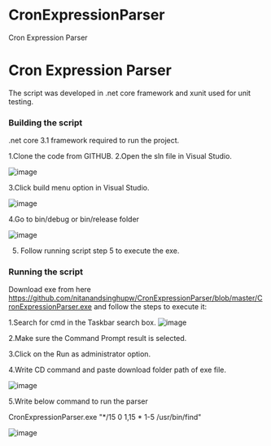 # CronExpressionParser
Cron Expression Parser

# Cron Expression Parser

The script was developed in .net core framework and xunit used for unit testing.

### Building the script
.net core 3.1 framework required to run the project.

1.Clone the code from GITHUB.
2.Open the sln file in Visual Studio.

![image](https://user-images.githubusercontent.com/49817927/202053016-ce1a0061-425e-4ad7-b08c-488c84e4acb7.png)

3.Click build menu option in Visual Studio.

![image](https://user-images.githubusercontent.com/49817927/202053169-cc8e801c-e094-4d5b-9db0-9610fd21672e.png)

4.Go to bin/debug or bin/release folder

![image](https://user-images.githubusercontent.com/49817927/202053297-177a66e7-ea70-40e1-99f5-fa53f7085296.png)

5. Follow running script step 5 to execute the exe.

### Running the script
Download exe from here https://github.com/nitanandsinghupw/CronExpressionParser/blob/master/CronExpressionParser.exe and follow the steps to execute it:

1.Search for cmd in the Taskbar search box.
![image](https://user-images.githubusercontent.com/49817927/202051386-91c8ea34-9be8-4a9e-84ce-dedf4a79c20d.png)

2.Make sure the Command Prompt result is selected.

3.Click on the Run as administrator option.

4.Write CD command and paste download folder path of exe file.

![image](https://user-images.githubusercontent.com/49817927/202051933-b5abde44-841f-4af4-84bb-cb2b60f620e6.png)

5.Write below command to run the parser

CronExpressionParser.exe "*/15 0 1,15 * 1-5 /usr/bin/find"

![image](https://user-images.githubusercontent.com/49817927/202052734-bd980218-8799-47b7-82ae-f6b3cb2b72dd.png)



